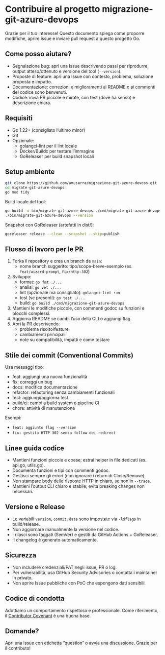 # Contribuire al progetto migrazione-git-azure-devops

Grazie per il tuo interesse! Questo documento spiega come proporre modifiche, aprire issue e inviare pull request a questo progetto Go.

## Come posso aiutare?

- Segnalazione bug: apri una Issue descrivendo passi per riprodurre, output atteso/ottenuto e versione del tool (`--version`).
- Proposte di feature: apri una Issue con contesto, problema, soluzione proposta e impatto.
- Documentazione: correzioni e miglioramenti al README o ai commenti del codice sono benvenuti.
- Codice: invia PR piccole e mirate, con test (dove ha senso) e descrizione chiara.

## Requisiti

- Go 1.22+ (consigliato l’ultimo minor)
- Git
- Opzionale:
  - golangci-lint per il lint locale
  - Docker/Buildx per testare l’immagine
  - GoReleaser per build snapshot locali

## Setup ambiente

```bash
git clone https://github.com/amusarra/migrazione-git-azure-devops.git
cd migrate-git-azure-devops
go mod tidy
```

Build locale del tool:

```bash
go build -o bin/migrate-git-azure-devops ./cmd/migrate-git-azure-devops
./bin/migrate-git-azure-devops --version
```

Snapshot con GoReleaser (artefatti in dist/):

```bash
goreleaser release --clean --snapshot --skip=publish
```

## Flusso di lavoro per le PR

1. Forka il repository e crea un branch da `main`:
   - nome branch suggerito: tipo/scope-breve-esempio (es. `feat/wizard-prompt`, `fix/http-302`)
2. Sviluppo:
   - format: `go fmt ./...`
   - analisi: `go vet ./...`
   - lint (opzionale ma consigliato): `golangci-lint run`
   - test (se presenti): `go test ./...`
   - build: `go build ./cmd/migrazione-git-azure-devops`
3. Mantieni le modifiche piccole, con commenti godoc su funzioni e blocchi complessi.
4. Aggiorna README se cambi l’uso della CLI o aggiungi flag.
5. Apri la PR descrivendo:
   - problema risolto/feature
   - cambiamenti principali
   - note su compatibilità, impatti e come testare

## Stile dei commit (Conventional Commits)

Usa messaggi tipo:

- feat: aggiungi una nuova funzionalità
- fix: correggi un bug
- docs: modifica documentazione
- refactor: refactoring senza cambiamenti funzionali
- test: aggiungi/aggiorna test
- build/ci: cambi a build system o pipeline CI
- chore: attività di manutenzione

Esempi:

- `feat: aggiunto flag --version`
- `fix: gestito HTTP 302 senza follow dei redirect`

## Linee guida codice

- Mantieni funzioni piccole e coese; estrai helper in file dedicati (es. api.go, utils.go).
- Documenta funzioni e tipi con commenti godoc.
- Gestisci sempre gli errori (non ignorare i return di Close/Remove).
- Non stampare body delle risposte HTTP in chiaro, se non in `--trace`.
- Mantieni l’output CLI chiaro e stabile; evita breaking changes non necessari.

## Versione e Release

- Le variabili `version`, `commit`, `date` sono impostate via `-ldflags` in build/release.
- Non aggiornare manualmente la versione nel codice.
- I rilasci sono taggati (SemVer) e gestiti da GitHub Actions + GoReleaser.
- Il changelog è generato automaticamente.

## Sicurezza

- Non includere credenziali/PAT negli issue, PR o log.
- Per vulnerabilità, usa GitHub Security Advisories o contatta i maintainer in privato.
- Non aprire Issue pubbliche con PoC che espongono dati sensibili.

## Codice di condotta

Adottiamo un comportamento rispettoso e professionale. Come riferimento, il [Contributor Covenant](https://www.contributor-covenant.org/version/2/1/code_of_conduct/) è una buona base.

## Domande?

Apri una Issue con etichetta “question” o avvia una discussione. Grazie per il contributo!

